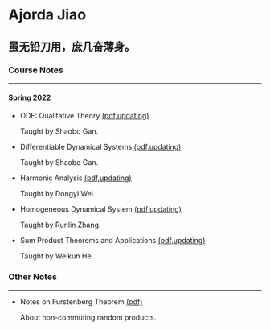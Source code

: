 # Ajorda Jiao

## 虽无铅刀用，庶几奋薄身。

### Course Notes

------

#### Spring 2022

- ODE: Qualitative Theory [(pdf,updating)](http://ajordajiao.github.io/Course_Notes/ODE_Qualitative_Theory.pdf?raw=true)

  Taught by Shaobo Gan.
  
- Differentiable Dynamical Systems [(pdf,updating)](http://ajordajiao.github.io/Course_Notes/Differentiable_Dynamical_Systems.pdf?raw=true)

  Taught by Shaobo Gan.

- Harmonic Analysis [(pdf,updating)](http://ajordajiao.github.io/Course_Notes/Harmonic_Analysis.pdf?raw=true)

  Taught by Dongyi Wei.

- Homogeneous Dynamical System [(pdf,updating)](http://ajordajiao.github.io/Course_Notes/Homogeneous_Dynamics.pdf?raw=true)

  Taught by Runlin Zhang.

- Sum Product Theorems and Applications [(pdf,updating)](http://ajordajiao.github.io/Course_Notes/Sum_Product.pdf?raw=true)

  Taught by Weikun He.
  
  
  
### Other Notes

------

 - Notes on Furstenberg Theorem [(pdf)](http://ajordajiao.github.io/Other_Notes/Notes_on_Furstenberg_Theorem.pdf?raw=true)
   
   About non-commuting random products.

